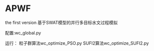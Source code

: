 # APWF
the first version
基于SWAT模型的并行多目标水文过程模拟

配置:wc_global.py

运行：
粒子群算法wc_optimize_PSO.py
SUFI2算法wc_optimize_SUFI2.py
